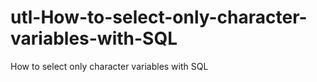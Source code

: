 # utl-How-to-select-only-character-variables-with-SQL
How to select only character variables with SQL
